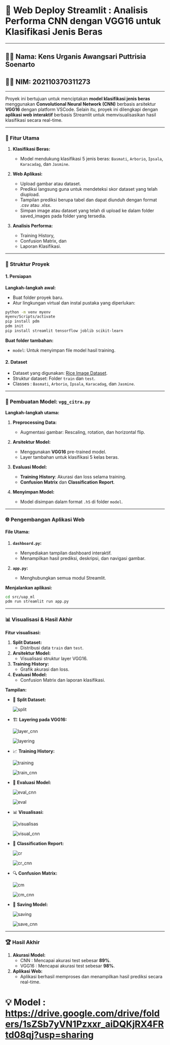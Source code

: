 # 🌾 Web Deploy Streamlit : Analisis Performa CNN dengan VGG16 untuk Klasifikasi Jenis Beras

---

## 🎀✨ Nama: Kens Urganis Awangsari Puttrisia Soenarto 
## 🐾💖 NIM: 202110370311273

---

Proyek ini bertujuan untuk menciptakan  **model klasifikasi jenis beras** menggunakan **Convolutional Neural Network (CNN)** berbasis arsitektur **VGG16** dengan platform VSCode. Selain itu, proyek ini dilengkapi dengan **aplikasi web interaktif** berbasis Streamlit untuk memvisualisasikan hasil klasifikasi secara real-time.

---

### 🚀 Fitur Utama

1. **Klasifikasi Beras:**
   - Model mendukung klasifikasi 5 jenis beras: `Basmati`, `Arborio`, `Ipsala`, `Karacadag`, dan `Jasmine`.
     
2. **Web Aplikasi:**
   - Upload gambar atau dataset.
   - Prediksi langsung guna untuk mendeteksi skor dataset yang telah diupload.
   - Tampilan prediksi berupa tabel dan dapat diunduh dengan format .csv atau .xlsx.
   - Simpan image atau dataset yang telah di upload ke dalam folder saved_images pada folder yang tersedia.
     
3. **Analisis Performa:**
   - Training History,
   - Confusion Matrix, dan
   - Laporan Klasifikasi.

---

### 📂 Struktur Proyek

#### 1. Persiapan

**Langkah-langkah awal:**
- Buat folder proyek baru.
- Atur lingkungan virtual dan instal pustaka yang diperlukan:

```bash
python -m venv myenv
myenv/Scripts/activate
pip install pdm
pdm init
pip install streamlit tensorflow joblib scikit-learn
```

**Buat folder tambahan:**
- `model`: Untuk menyimpan file model hasil training.

#### 2. Dataset

- Dataset yang digunakan: [Rice Image Dataset](https://www.kaggle.com/datasets/ayanwap7/rice-image-dataset-train-test-split).
- Struktur dataset: Folder `train` dan `test`.
- Classes : `Basmati`, `Arborio`, `Ipsala`, `Karacadag`, dan `Jasmine`.

---

### 🧠 Pembuatan Model: `vgg_citra.py`

**Langkah-langkah utama:**

1. **Preprocessing Data:**
   - Augmentasi gambar: Rescaling, rotation, dan horizontal flip.

2. **Arsitektur Model:**
   - Menggunakan **VGG16** pre-trained model.
   - Layer tambahan untuk klasifikasi 5 kelas beras.

3. **Evaluasi Model:**
   - **Training History**: Akurasi dan loss selama training.
   - **Confusion Matrix** dan **Classification Report**.

4. **Menyimpan Model:**
   - Model disimpan dalam format `.h5` di folder `model`.

---

### 🌐 Pengembangan Aplikasi Web

#### File Utama:

1. **`dashboard.py`:**
   - Menyediakan tampilan dashboard interaktif.
   - Menampilkan hasil prediksi, deskripsi, dan navigasi gambar.

2. **`app.py`:**
   - Menghubungkan semua modul Streamlit.

**Menjalankan aplikasi:**
```bash
cd src/uap_ml
pdm run streamlit run app.py
```

---

### 📊 Visualisasi & Hasil Akhir

**Fitur visualisasi:**
1. **Split Dataset:**
   - Distribusi data `train` dan `test`.
2. **Arsitektur Model:**
   - Visualisasi struktur layer VGG16.
3. **Training History:**
   - Grafik akurasi dan loss.
4. **Evaluasi Model:**
   - Confusion Matrix dan laporan klasifikasi.

**Tampilan:**
- 📸 **Split Dataset:**
  
  ![split](https://github.com/user-attachments/assets/024374bc-1dfb-4ab8-b40a-dca41c561b58)
  
- 🏗️ **Layering pada VGG16:**
  
  ![layer_cnn](https://github.com/user-attachments/assets/93ee9e33-0b08-4b27-afa2-6a5b8707b52a)

  ![layering](https://github.com/user-attachments/assets/b3f2e301-f820-4381-83f6-943756eded3c)

- 📈 **Training History:**
  
  ![training](https://github.com/user-attachments/assets/551954d4-b190-47a8-b987-e29e47e9fe35)

  ![train_cnn](https://github.com/user-attachments/assets/2696396c-dabb-46f4-8374-07daa640f285)

- 🧪 **Evaluasi Model:**
  
  ![eval_cnn](https://github.com/user-attachments/assets/ac897c5f-0172-48b3-9d68-4b6b60cf1a6d)

  ![eval](https://github.com/user-attachments/assets/53df076f-fc68-4d14-9574-d9daf2cd7a5d)

- 📊 **Visualisasi:**
  
  ![visualisas](https://github.com/user-attachments/assets/dd72cab1-b65f-4906-8206-b4bd38130010)

  ![visual_cnn](https://github.com/user-attachments/assets/112b1634-80e6-4d52-b646-ff6fe190b364)

- 📜 **Classification Report:**
  
  ![cr](https://github.com/user-attachments/assets/2e412b52-7b1b-4e4b-a29f-5ee6bdd8d579)

  ![cr_cnn](https://github.com/user-attachments/assets/7b0e2ac7-8906-4e60-88a5-ad430b6dc303)

- 🔍 **Confusion Matrix:**
  
  ![cm](https://github.com/user-attachments/assets/5c046e2a-1ae8-4303-96dc-7ba4e62f3490)

  ![cm_cnn](https://github.com/user-attachments/assets/3f542c5d-12cb-49a8-b25c-16ea1426b9cc)

- 💾 **Saving Model:**
  
  ![saving](https://github.com/user-attachments/assets/27c2988a-8d21-43c8-9bc3-0ac689e66744)

  ![save_cnn](https://github.com/user-attachments/assets/c4470a16-b5a5-4d03-879d-c10c6fd3eab1)


---

### 🏆 Hasil Akhir

1. **Akurasi Model:**
   - CNN : Mencapai akurasi test sebesar **89%**.
   - VGG16 : Mencapai akurasi test sebesar **98%**.
2. **Aplikasi Web:**
   - Aplikasi berhasil memproses dan menampilkan hasil prediksi secara real-time.

# **💡 Model : https://drive.google.com/drive/folders/1sZSb7yVN1Pzxxr_aiDQKjRX4FRtd08qj?usp=sharing**
